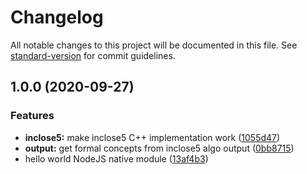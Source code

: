 # Changelog

All notable changes to this project will be documented in this file. See [standard-version](https://github.com/conventional-changelog/standard-version) for commit guidelines.

## 1.0.0 (2020-09-27)


### Features

* **inclose5:** make inclose5 C++ implementation work ([1055d47](https://github.com/kalitine/inclose5js/commit/1055d470eaa3d62cf717546733e7698094ddf200))
* **output:** get formal concepts from inclose5 algo output ([0bb8715](https://github.com/kalitine/inclose5js/commit/0bb871535d14193b55930a947eb496723935b4c6))
* hello world NodeJS native module ([13af4b3](https://github.com/kalitine/inclose5js/commit/13af4b30299e1670079baa0a198a254a88fd9f82))
